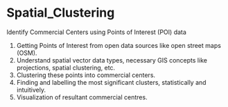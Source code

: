 # Spatial_Clustering
 Identify Commercial Centers using Points of Interest (POI) data
1. Getting Points of Interest from open data sources like open street maps (OSM). 
2. Understand spatial vector data types, necessary GIS concepts like projections, spatial clustering, etc.
3. Clustering these points into commercial centers. 
4. Finding and labelling the most significant clusters, statistically and intuitively. 
5. Visualization of resultant commercial centres. 

